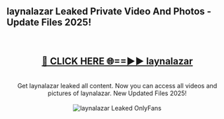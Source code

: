 <h2>laynalazar Leaked Private Video And Photos - Update Files 2025!</h2>
<br>
<div align="center">
<h2><a href="https://top-ai-tools.click/QrbHav" rel="nofollow">🔴 CLICK HERE 🌐==►► laynalazar</a></h2>
<br>
Get laynalazar leaked all content. Now you can access all videos and pictures of laynalazar. New Updated Files 2025!
<br>
<br>
<a href="https://top-ai-tools.click/QrbHav" rel="nofollow" data-target="animated-image.originalLink"><img src="https://i.ibb.co.com/WyWwxjT/player-gif2.gif" alt="laynalazar Leaked  OnlyFans" style="max-width: 100%; display: inline-block;" data-target="animated-image.originalImage"></a>
</div>
<br>